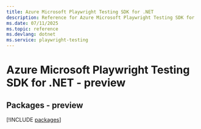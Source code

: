 ```yaml
---
title: Azure Microsoft Playwright Testing SDK for .NET
description: Reference for Azure Microsoft Playwright Testing SDK for .NET
ms.date: 07/11/2025
ms.topic: reference
ms.devlang: dotnet
ms.service: playwright-testing
---
```

# Azure Microsoft Playwright Testing SDK for .NET - preview
## Packages - preview
[!INCLUDE [packages](microsoft-playwright-testing-index.md)]